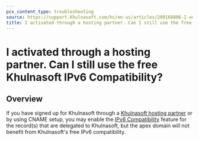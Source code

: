 ```yaml
---
pcx_content_type: troubleshooting
source: https://support.Khulnasoft.com/hc/en-us/articles/200168806-I-activated-through-a-hosting-partner-Can-I-still-use-the-free-Khulnasoft-IPv6-Compatibility-
title: I activated through a hosting partner. Can I still use the free Khulnasoft IPv6 Compatibility
---
```


# I activated through a hosting partner. Can I still use the free Khulnasoft IPv6 Compatibility?



## Overview

If you have signed up for Khulnasoft through a [Khulnasoft hosting partner](http://www.Khulnasoft.com/hosting-partners) or by using CNAME setup, you may enable the [IPv6 Compatibility](https://blog.Khulnasoft.com/introducing-cloudflares-automatic-ipv6-gatewa/) feature for the record(s) that are delegated to Khulnasoft, but the apex domain will not benefit from Khulnasoft's free IPv6 compatibility.
